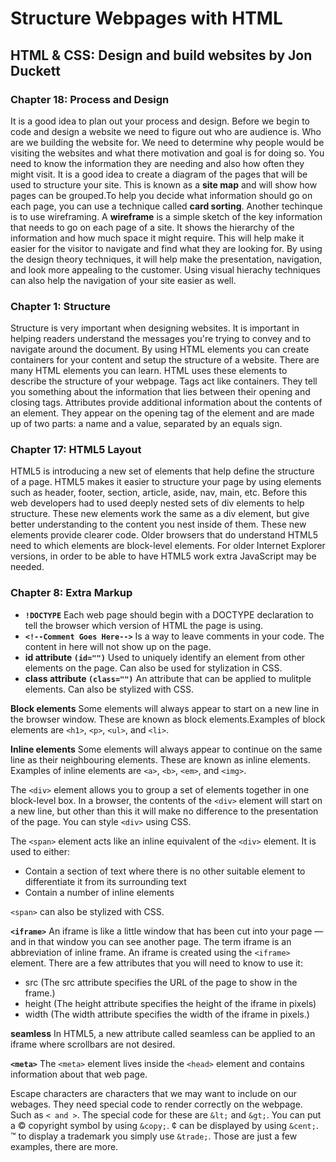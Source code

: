 # Structure Webpages with HTML

## HTML & CSS: Design and build websites by Jon Duckett

### Chapter 18: Process and Design
It is a good idea to plan out your process and design. Before we begin to code and design a website we need to figure out who are audience is. Who are we building the website for. We need to determine why people would be visiting the websites and what there motivation and goal is for doing so. You need to know the information they are needing and also how often they might visit. It is a good idea to create a diagram of the pages that will be used to structure your site. This is known as a **site map** and will show how pages can be grouped.To help you decide what information should go on each page, you can use a technique called **card sorting**. Another techinque is to use wireframing. A **wireframe** is a simple sketch of the key information that needs to go on each page of a site. It shows the hierarchy of the information and how much space it might require. This will help make it easier for the visitor to navigate and find what they are looking for. By using the design theory techniques, it will help make the presentation, navigation, and look more appealing to the customer. Using visual hierachy techniques can also help the navigation of your site easier as well.

### Chapter 1: Structure
Structure is very important when designing websites. It is important in helping readers understand the messages you're trying to convey and to navigate around the document. By using HTML elements you can create containers for your content and setup the structure of a website. There are many HTML elements you can learn. HTML uses these elements to describe the structure of your webpage. Tags act like containers. They tell you something about the information that lies between their opening and closing tags. Attributes provide additional information about the contents of an element. They appear on the opening tag of the element and are made up of two parts: a name and a value, separated by an equals sign.

### Chapter 17: HTML5 Layout
HTML5 is introducing a new set of elements that help define the structure of a page. HTML5 makes it easier to structure your page by using elements such as header, footer, section, article, aside, nav, main, etc. Before this web developers had to used deeply nested sets of div elements to help structure. These new elements work the same as a div element, but give better understanding to the content you nest inside of them. These new elements provide clearer code. Older browsers that do understand HTML5 need to which elements are block-level elements. For older Internet Explorer versions, in order to be able to have HTML5 work extra JavaScript may be needed.

### Chapter 8: Extra Markup
- **`!DOCTYPE`**  Each web page should begin with a DOCTYPE declaration to tell the browser which version of HTML the page is using.
- **`<!--Comment Goes Here-->`** Is a way to leave comments in your code. The content in here will not show up on the page.
- **id attribute `(id="")`** Used to uniquely identify an element from other elements on the page. Can also be used for stylization in CSS.
- **class attribute `(class="")`** An attribute that can be applied to mulitple elements. Can also be stylized with CSS.

**Block elements** Some elements will always appear to start on a new line in the browser window. These are known as block elements.Examples of block elements are `<h1>`, `<p>`, `<ul>`, and `<li>`.

**Inline elements** Some elements will always appear to continue on the same line as their neighbouring elements. These are known as inline elements. Examples of inline elements are `<a>`, `<b>`, `<em>`, and `<img>`.

The `<div>` element allows you to group a set of elements together in one block-level box. In a browser, the contents of the `<div>` element will start on a new line, but other than this it will make no difference to the presentation of the page. You can style `<div>` using CSS.

The `<span>` element acts like an inline equivalent of the `<div>` element. It is used to either:
-  Contain a section of text where there is no other suitable element to differentiate it from its surrounding text
- Contain a number of inline elements

`<span>` can also be stylized with CSS.

**`<iframe>`** An iframe is like a little window that has been cut into your page — and in that window you can see another page. The term iframe is an abbreviation of inline frame. An iframe is created using the `<iframe>` element. There are a few attributes that you will need to know to use it:
- src (The src attribute specifies the URL of the page to show in the frame.)
- height (The height attribute specifies the height of the iframe in pixels)
- width (The width attribute specifies the width of the iframe in pixels.)

**seamless** In HTML5, a new attribute called seamless can be applied to an iframe where scrollbars are not desired.

**`<meta>`** The `<meta>` element lives inside the `<head>` element and contains information about that web page.

Escape characters are characters that we may want to include on our webages. They need special code to render correctly on the webpage. Such as `< and >`. The special code for these are `&lt;` and `&gt;`. You can put a  &copy; copyright symbol by using `&copy;`. &cent; can be displayed by using `&cent;`. &trade; to display a trademark you simply use `&trade;`. Those are just a few examples, there are more.

